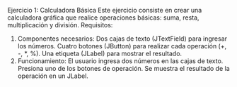 Ejercicio 1: Calculadora Básica
Este ejercicio consiste en crear una calculadora gráfica que realice operaciones básicas: suma, resta, multiplicación y división.
Requisitos:
1.	Componentes necesarios:
Dos cajas de texto (JTextField) para ingresar los números.
Cuatro botones (JButton) para realizar cada operación (+, -, *, %).
Una etiqueta (JLabel) para mostrar el resultado.
2.	Funcionamiento:
El usuario ingresa dos números en las cajas de texto.
Presiona uno de los botones de operación.
Se muestra el resultado de la operación en un JLabel.

